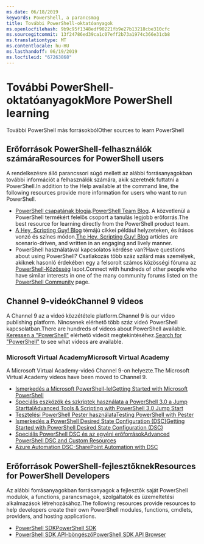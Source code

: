 ```yaml
---
ms.date: 06/18/2019
keywords: PowerShell, a parancsmag
title: További PowerShell-oktatóanyagok
ms.openlocfilehash: 9b9c95f1348edf90221fb9e27b13218cbe310cfc
ms.sourcegitcommit: 13f24786ed39ca1c07eff2b73a1974c366e31cb8
ms.translationtype: MT
ms.contentlocale: hu-HU
ms.lasthandoff: 06/19/2019
ms.locfileid: "67263868"
---
```

# <a name="more-powershell-learning"></a><span data-ttu-id="57c06-103">További PowerShell-oktatóanyagok</span><span class="sxs-lookup"><span data-stu-id="57c06-103">More PowerShell learning</span></span>

<span data-ttu-id="57c06-104">További PowerShell más forrásokból</span><span class="sxs-lookup"><span data-stu-id="57c06-104">Other sources to learn PowerShell</span></span>

## <a name="resources-for-powershell-users"></a><span data-ttu-id="57c06-105">Erőforrások PowerShell-felhasználók számára</span><span class="sxs-lookup"><span data-stu-id="57c06-105">Resources for PowerShell users</span></span>

<span data-ttu-id="57c06-106">A rendelkezésre álló parancssori súgó mellett az alábbi forrásanyagokban további információt a felhasználók számára, akik szeretnék futtatni a PowerShell.</span><span class="sxs-lookup"><span data-stu-id="57c06-106">In addition to the Help available at the command line, the following resources provide more information for users who want to run PowerShell.</span></span>

- <span data-ttu-id="57c06-107">[PowerShell csapatának blogja](https://devblogs.microsoft.com/powershell/).</span><span class="sxs-lookup"><span data-stu-id="57c06-107">[PowerShell Team Blog](https://devblogs.microsoft.com/powershell/).</span></span> <span data-ttu-id="57c06-108">A közvetlenül a PowerShell termékért felelős csoport a tanulás legjobb erőforrás.</span><span class="sxs-lookup"><span data-stu-id="57c06-108">The best resource for learning directly from the PowerShell product team.</span></span>
- <span data-ttu-id="57c06-109">[A Hey, Scripting Guy! Blog](https://devblogs.microsoft.com/scripting/) témájú cikkei például helyzeteken, és írásos vonzó és színes módon.</span><span class="sxs-lookup"><span data-stu-id="57c06-109">[The Hey, Scripting Guy! Blog](https://devblogs.microsoft.com/scripting/) articles are scenario-driven, and written in an engaging and lively manner.</span></span>
- <span data-ttu-id="57c06-110">PowerShell használatával kapcsolatos kérdése van?</span><span class="sxs-lookup"><span data-stu-id="57c06-110">Have questions about using PowerShell?</span></span> <span data-ttu-id="57c06-111">Csatlakozás több száz szilárd más személyek, akiknek hasonló érdekében egy a felsorolt számos közösségi fóruma az [PowerShell-Közösség](/powershell/#pivot=main&panel=community) lapot.</span><span class="sxs-lookup"><span data-stu-id="57c06-111">Connect with hundreds of other people who have similar interests in one of the many community forums listed on the [PowerShell Community](/powershell/#pivot=main&panel=community) page.</span></span>

## <a name="channel-9-videos"></a><span data-ttu-id="57c06-112">Channel 9-videók</span><span class="sxs-lookup"><span data-stu-id="57c06-112">Channel 9 videos</span></span>

<span data-ttu-id="57c06-113">A Channel 9 az a videó közzététele platform.</span><span class="sxs-lookup"><span data-stu-id="57c06-113">Channel 9 is our video publishing platform.</span></span> <span data-ttu-id="57c06-114">Nincsenek elérhető több száz videó PowerShell kapcsolatban.</span><span class="sxs-lookup"><span data-stu-id="57c06-114">There are hundreds of videos about PowerShell available.</span></span> <span data-ttu-id="57c06-115">[Keressen a "PowerShell"](https://channel9.msdn.com/Search?term=PowerShell&sortBy=top-rated) elérhető videóit megtekintéséhez.</span><span class="sxs-lookup"><span data-stu-id="57c06-115">[Search for "PowerShell"](https://channel9.msdn.com/Search?term=PowerShell&sortBy=top-rated) to see what videos are available.</span></span>

### <a name="microsoft-virtual-academy"></a><span data-ttu-id="57c06-116">Microsoft Virtual Academy</span><span class="sxs-lookup"><span data-stu-id="57c06-116">Microsoft Virtual Academy</span></span>

<span data-ttu-id="57c06-117">A Microsoft Virtual Academy-videó Channel 9-on helyezte.</span><span class="sxs-lookup"><span data-stu-id="57c06-117">The Microsoft Virtual Academy videos have been moved to Channel 9.</span></span>

- [<span data-ttu-id="57c06-118">Ismerkedés a Microsoft PowerShell-lel</span><span class="sxs-lookup"><span data-stu-id="57c06-118">Getting Started with Microsoft PowerShell</span></span>](https://channel9.msdn.com/Series/Getting-Started-with-Microsoft-PowerShell)
- [<span data-ttu-id="57c06-119">Speciális eszközök és szkriptek használata a PowerShell 3.0 a Jump Starttal</span><span class="sxs-lookup"><span data-stu-id="57c06-119">Advanced Tools & Scripting with PowerShell 3.0 Jump Start</span></span>](https://channel9.msdn.com/Series/Advanced-Tools-and-Scripting-with-PowerShell-3.0-Jump-Start)
- [<span data-ttu-id="57c06-120">Tesztelési PowerShell Pester használata</span><span class="sxs-lookup"><span data-stu-id="57c06-120">Testing PowerShell with Pester</span></span>](https://channel9.msdn.com/Series/Testing-PowerShell-with-Pester)
- [<span data-ttu-id="57c06-121">Ismerkedés a PowerShell Desired State Configuration (DSC)</span><span class="sxs-lookup"><span data-stu-id="57c06-121">Getting Started with PowerShell Desired State Configuration (DSC)</span></span>](https://channel9.msdn.com/Series/Getting-Started-with-PowerShell-DSC)
- [<span data-ttu-id="57c06-122">Speciális PowerShell DSC és az egyéni erőforrások</span><span class="sxs-lookup"><span data-stu-id="57c06-122">Advanced PowerShell DSC and Custom Resources</span></span>](https://channel9.msdn.com/Series/Advanced-PowerShell-DSC-and-Custom-Resources)
- [<span data-ttu-id="57c06-123">Azure Automation DSC-</span><span class="sxs-lookup"><span data-stu-id="57c06-123">SharePoint Automation with DSC</span></span>](https://channel9.msdn.com/Series/SharePoint-Automation-with-DSC)

## <a name="resources-for-powershell-developers"></a><span data-ttu-id="57c06-124">Erőforrások PowerShell-fejlesztőknek</span><span class="sxs-lookup"><span data-stu-id="57c06-124">Resources for PowerShell Developers</span></span>

<span data-ttu-id="57c06-125">Az alábbi forrásanyagokban forrásanyagok a fejlesztők saját PowerShell modulok, a functions, parancsmagok, szolgáltatók és üzemeltetési alkalmazások létrehozásához.</span><span class="sxs-lookup"><span data-stu-id="57c06-125">The following resources provide resources to help developers create their own PowerShell modules, functions, cmdlets, providers, and hosting applications.</span></span>

- [<span data-ttu-id="57c06-126">PowerShell SDK</span><span class="sxs-lookup"><span data-stu-id="57c06-126">PowerShell SDK</span></span>](/powershell/developer/windows-powershell)
- [<span data-ttu-id="57c06-127">PowerShell SDK API-böngésző</span><span class="sxs-lookup"><span data-stu-id="57c06-127">PowerShell SDK API Browser</span></span>](/dotnet/api/system.management.automation)
